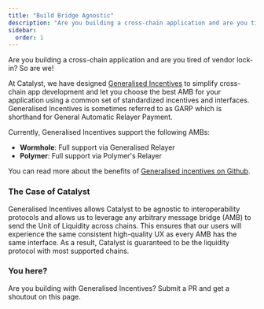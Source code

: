 ```yaml
---
title: "Build Bridge Agnostic"
description: "Are you building a cross-chain application and are you tired of vendor lock-in? So are we! Generalised Incentives allows you to support a wide varity of messaging bridges while standarding the user interface."
sidebar:
  order: 1
---
```


Are you building a cross-chain application and are you tired of vendor lock-in? So are we!

At Catalyst, we have designed [Generalised Incentives](https://github.com/catalystdao/GeneralisedIncentives) to simplify cross-chain app development and let you choose the best AMB for your application using a common set of standardized incentives and interfaces. Generalised Incentives is sometimes referred to as GARP which is shorthand for General Automatic Relayer Payment.

Currently, Generalised Incentives support the following AMBs:

- **Wormhole**: Full support via Generalised Relayer
- **Polymer**: Full support via Polymer's Relayer

You can read more about the benefits of [Generalised incentives on Github](https://github.com/catalystdao/GeneralisedIncentives?tab=readme-ov-file#generalised-incentive-escrow).

### The Case of Catalyst

Generalised Incentives allows Catalyst to be agnostic to interoperability protocols and allows us to leverage any arbitrary message bridge (AMB) to send the Unit of Liquidity across chains. This ensures that our users will experience the same consistent high-quality UX as every AMB has the same interface. As a result, Catalyst is guaranteed to be the liquidity protocol with most supported chains.

### You here?

Are you building with Generalised Incentives? Submit a PR and get a shoutout on this page.
